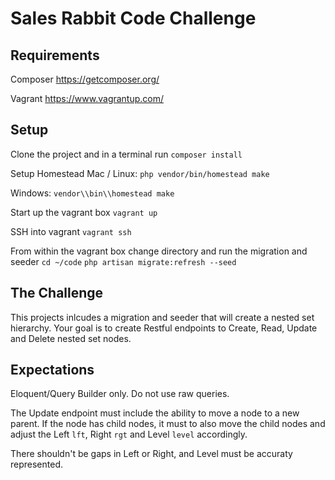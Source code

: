 # Sales Rabbit Code Challenge

## Requirements

Composer https://getcomposer.org/

Vagrant https://www.vagrantup.com/

## Setup

Clone the project and in a terminal run
`composer install`

Setup Homestead
Mac / Linux:
`php vendor/bin/homestead make`

Windows:
`vendor\\bin\\homestead make`

Start up the vagrant box
`vagrant up`

SSH into vagrant
`vagrant ssh`

From within the vagrant box change directory and run the migration and seeder 
`cd ~/code`
`php artisan migrate:refresh --seed`

## The Challenge

This projects inlcudes a migration and seeder that will create a nested set hierarchy. Your goal is to create Restful endpoints to Create, Read, Update and Delete nested set nodes.

## Expectations

Eloquent/Query Builder only. Do not use raw queries.

The Update endpoint must include the ability to move a node to a new parent. If the node has child nodes, it must to also move the child nodes and adjust the Left `lft`, Right `rgt` and Level `level` accordingly.

There shouldn't be gaps in Left or Right, and Level must be accuraty represented.
